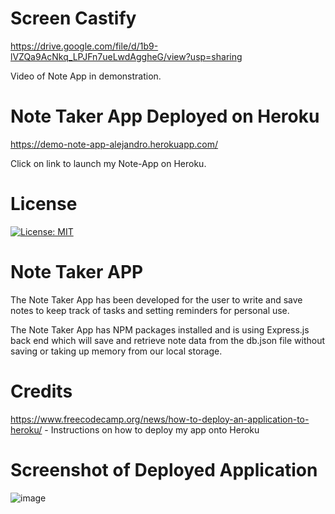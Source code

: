 # Screen Castify 
https://drive.google.com/file/d/1b9-lVZQa9AcNkq_LPJFn7ueLwdAggheG/view?usp=sharing

Video of Note App in demonstration.

# Note Taker App Deployed on Heroku
https://demo-note-app-alejandro.herokuapp.com/

Click on link to launch my Note-App on Heroku.

# License
[![License: MIT](https://img.shields.io/badge/License-MIT-yellow.svg)](https://opensource.org/licenses/MIT)

# Note Taker APP
The Note Taker App has been developed for the user to write and save notes to keep track of tasks and setting reminders for personal use. 

The Note Taker App has NPM packages installed and is using Express.js back end which will save and retrieve note data from the db.json file without saving or taking up memory from our local storage.

# Credits
https://www.freecodecamp.org/news/how-to-deploy-an-application-to-heroku/ -  Instructions on how to deploy my app onto Heroku

# Screenshot of Deployed Application
![image](https://user-images.githubusercontent.com/102841726/177076654-eb2ec7e4-7021-43b3-be39-4445f938a8e2.png)



